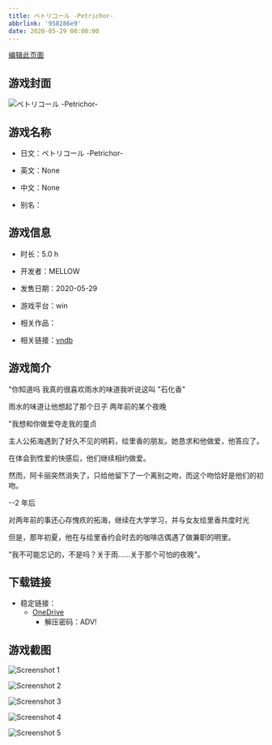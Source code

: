 ```yaml
---
title: ペトリコール -Petrichor-
abbrlink: '958286e9'
date: 2020-05-29 00:00:00
---
```

[编辑此页面](https://github.com/ACG-3/ADV3-source/blob/main/source/_posts/games/%E3%83%9A%E3%83%88%E3%83%AA%E3%82%B3%E3%83%BC%E3%83%AB%20-Petrichor-.md)

## 游戏封面

![ペトリコール -Petrichor-](https://pan.timero.xyz/onedrive/img_lib_001/%E3%83%9A%E3%83%88%E3%83%AA%E3%82%B3%E3%83%BC%E3%83%AB%20-Petrichor-_cover.avif)


## 游戏名称

- 日文：ペトリコール -Petrichor-
- 英文：None
- 中文：None

- 别名：


## 游戏信息

- 时长：5.0 h
- 开发者：MELLOW
- 发售日期：2020-05-29
- 游戏平台：win
- 相关作品：

- 相关链接：[vndb](https://vndb.org/v27333)


## 游戏简介

"你知道吗 我真的很喜欢雨水的味道我听说这叫 "石化香"

雨水的味道让他想起了那个日子 两年前的某个夜晚

"我想和你做爱夺走我的童贞

主人公拓海遇到了好久不见的明莉，绘里香的朋友。她恳求和他做爱，他答应了。

在体会到性爱的快感后，他们继续相约做爱。

然而，阿卡丽突然消失了，只给他留下了一个离别之吻，而这个吻恰好是他们的初吻。

--2 年后

对两年前的事还心存愧疚的拓海，继续在大学学习，并与女友绘里香共度时光

但是，那年初夏，他在与绘里香约会时去的咖啡店偶遇了做兼职的明里。

"我不可能忘记的，不是吗？关于雨......关于那个可怕的夜晚"。


## 下载链接

- 稳定链接：
    - [OneDrive](https://pan.timero.xyz/onedrive/adv_lib_001/%E3%83%9A%E3%83%88%E3%83%AA%E3%82%B3%E3%83%BC%E3%83%AB%20-Petrichor-)
        - 解压密码：ADV!



## 游戏截图


![Screenshot 1](https://pan.timero.xyz/onedrive/img_lib_001/%E3%83%9A%E3%83%88%E3%83%AA%E3%82%B3%E3%83%BC%E3%83%AB%20-Petrichor-_Screenshot_1.avif)

![Screenshot 2](https://pan.timero.xyz/onedrive/img_lib_001/%E3%83%9A%E3%83%88%E3%83%AA%E3%82%B3%E3%83%BC%E3%83%AB%20-Petrichor-_Screenshot_2.avif)

![Screenshot 3](https://pan.timero.xyz/onedrive/img_lib_001/%E3%83%9A%E3%83%88%E3%83%AA%E3%82%B3%E3%83%BC%E3%83%AB%20-Petrichor-_Screenshot_3.avif)

![Screenshot 4](https://pan.timero.xyz/onedrive/img_lib_001/%E3%83%9A%E3%83%88%E3%83%AA%E3%82%B3%E3%83%BC%E3%83%AB%20-Petrichor-_Screenshot_4.avif)

![Screenshot 5](https://pan.timero.xyz/onedrive/img_lib_001/%E3%83%9A%E3%83%88%E3%83%AA%E3%82%B3%E3%83%BC%E3%83%AB%20-Petrichor-_Screenshot_5.avif)

